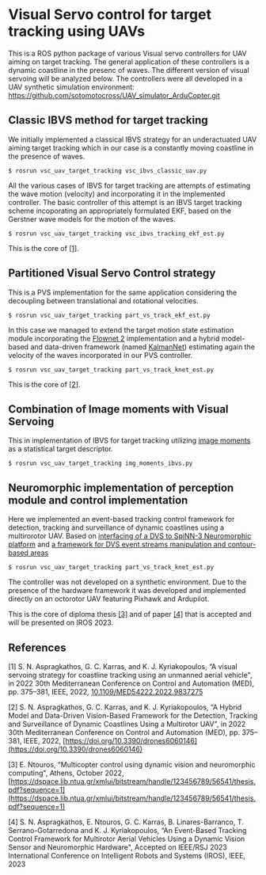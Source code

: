 # Visual Servo control for target tracking using UAVs
This is a ROS python package of various Visual servo controllers for UAV aiming on target tracking. The general application of these controllers is a dynamic coastline in the presenc of waves.
The different version of visual servoing will be analyzed below.
The controllers were all developed in a UAV synthetic simulation environment: https://github.com/sotomotocross/UAV_simulator_ArduCopter.git

## Classic IBVS method for target tracking
We initially implemented a classical IBVS strategy for an underactuated UAV aiming target tracking which in our case is a constantly moving coastline in the presence of waves.
```
$ rosrun vsc_uav_target_tracking vsc_ibvs_classic_uav.py
```
All the various cases of IBVS for target tracking are attempts of estimating the wave motion (velocity) and incorporating it in the implemented controller.
The basic controller of this attempt is an IBVS target tracking scheme incoporating an appropriately formulated EKF, based on the Gerstner wave models for the motion of the waves.
```
$ rosrun vsc_uav_target_tracking vsc_ibvs_tracking_ekf_est.py
```
This is the core of [[1]](#1).

## Partitioned Visual Servo Control strategy
This is a PVS implementation for the same application considering the decoupling between translational and rotational velocities.
```
$ rosrun vsc_uav_target_tracking part_vs_track_ekf_est.py
```
In this case we managed to extend the target motion state estimation module incorporating the [Flownet 2](https://github.com/lmb-freiburg/ROS-packages.git) implementation and a hybrid model-based and data-driven framework (named [KalmanNet](https://github.com/KalmanNet/KalmanNet_TSP.git)) estimating again the velocity of the waves incorporated in our PVS controller.
```
$ rosrun vsc_uav_target_tracking part_vs_track_knet_est.py
```
This is the core of [[2]](#2).

## Combination of Image moments with Visual Servoing
This in implementation of IBVS for target tracking utilizing [image moments](10.1109/TRO.2004.829463) as a statistical target descriptor.
```
$ rosrun vsc_uav_target_tracking img_moments_ibvs.py
```

## Neuromorphic implementation of perception module and control implementation
Here we implemented an event-based tracking control framework for detection, tracking and surveillance of dynamic coastlines using a multirorotor UAV.
Based on [interfacing of a DVS to SpiNN-3 Neuromorphic platform](https://github.com/ntouev/spinn_aer_if.git) and [a framework for DVS event streams manipulation and contour-based areas](https://github.com/ntouev/ev_snn_percept.git)

```
$ rosrun vsc_uav_target_tracking part_vs_track_knet_est.py
```
The controller was not developed on a synthetic environment. Due to the presence of the hardware framework it was developed and implemented directly on an octorotor UAV featuring Pixhawk and Ardupilot.

This is the core of diploma thesis [[3]](#3) and of paper [[4]](#4) that is accepted and will be presented on IROS 2023.


## References
<a id="1">[1]</a> 
S. N. Aspragkathos, G. C. Karras, and K. J. Kyriakopoulos, “A visual servoing strategy for coastline tracking using an unmanned aerial vehicle", in 2022 30th Mediterranean Conference on Control and
        Automation (MED), pp. 375–381, IEEE, 2022, [10.1109/MED54222.2022.9837275](10.1109/MED54222.2022.9837275)

<a id="2">[2]</a> 
S. N. Aspragkathos, G. C. Karras, and K. J. Kyriakopoulos, “A Hybrid Model and Data-Driven Vision-Based Framework for the Detection, Tracking and Surveillance of Dynamic Coastlines Using a Multirotor UAV", in 2022 30th Mediterranean Conference on Control and
Automation (MED), pp. 375–381, IEEE, 2022, [https://doi.org/10.3390/drones6060146](https://doi.org/10.3390/drones6060146)

<a id="3">[3]</a> 
E. Ntouros, “Multicopter control using dynamic vision and neuromorphic computing", Athens, October 2022, [https://dspace.lib.ntua.gr/xmlui/bitstream/handle/123456789/56541/thesis.pdf?sequence=1](https://dspace.lib.ntua.gr/xmlui/bitstream/handle/123456789/56541/thesis.pdf?sequence=1)

<a id="4">[4]</a> 
S. N. Aspragkathos, E. Ntouros, G. C. Karras, B. Linares-Barranco, T. Serrano-Gotarredona and K. J. Kyriakopoulos, “An Event-Based Tracking Control Framework for Multirotor Aerial Vehicles Using a Dynamic Vision Sensor and Neuromorphic Hardware", Accepted on IEEE/RSJ 2023 International Conference on Intelligent Robots and Systems (IROS), IEEE, 2023